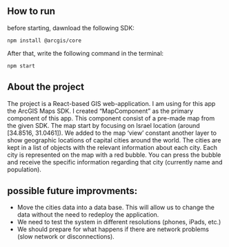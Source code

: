 ## How to run
before starting, dawnload the following SDK:
```
npm install @arcgis/core
```

After that, write the following command in the terminal:
```
npm start
```

## About the project
The project is a React-based GIS web-application. I am using for this app the ArcGIS Maps SDK.
I created “MapComponent” as the primary component of this app. This component consist of a pre-made map from the given SDK.
The map start by focusing on Israel location (around [34.8516, 31.0461]).
We added to the map ‘view’ constant another layer to show geographic locations of capital cities around the world. The cities are kept in a list of objects with the relevant information about each city.
Each city is represented on the map with a red bubble. You can press the bubble and receive the specific information regarding that city (currently name and population).

## possible future improvments:
* Move the cities data into a data base. This will allow us to change the data without the need to redeploy the application.
* We need to test the system in different resolutions (phones, iPads, etc.)
* We should prepare for what happens if there are network problems (slow network or disconnections).
